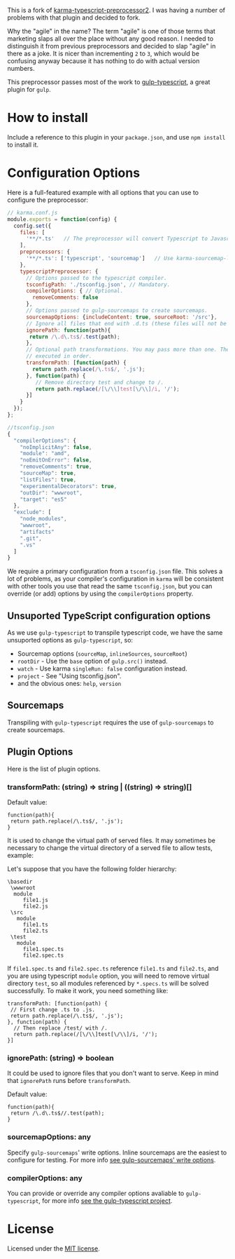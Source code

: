 This is a fork of
[karma-typescript-preprocessor2](https://github.com/klaygomes/karma-typescript-preprocessor2). I
was having a number of problems with that plugin and decided to fork.

Why the "agile" in the name? The term "agile" is one of those terms that
marketing slaps all over the place without any good reason. I needed to
distinguish it from previous preprocessors and decided to slap "agile" in there
as a joke. It is nicer than incrementing ``2`` to ``3``, which would be
confusing anyway because it has nothing to do with actual version numbers.

This preprocessor passes most of the work to
[gulp-typescript](https://www.npmjs.com/package/gulp-typescript), a great plugin
for ``gulp``.

# How to install

Include a reference to this plugin in your ``package.json``, and use ``npm
install`` to install it.

# Configuration Options

Here is a full-featured example with all options that you can use to configure
the preprocessor:

```javascript
// karma.conf.js
module.exports = function(config) {
  config.set({
    files: [
      '**/*.ts'   // The preprocessor will convert Typescript to Javascript.
    ],
    preprocessors: {
      '**/*.ts': ['typescript', 'sourcemap']   // Use karma-sourcemap-loader.
    },
    typescriptPreprocessor: {
      // Options passed to the typescript compiler.
      tsconfigPath: './tsconfig.json', // Mandatory.
      compilerOptions: { // Optional.
        removeComments: false
      },
      // Options passed to gulp-sourcemaps to create sourcemaps.
      sourcemapOptions: {includeContent: true, sourceRoot: '/src'},
      // Ignore all files that end with .d.ts (these files will not be served).
      ignorePath: function(path){
       return /\.d\.ts$/.test(path);
      },
      // Optional path transformations. You may pass more than one. They will be
      // executed in order.
      transformPath: [function(path) {
        return path.replace(/\.ts$/, '.js');
      }, function(path) {
         // Remove directory test and change to /.
         return path.replace(/[\/\\]test[\/\\]/i, '/');
      }]
    }
  });
};
```

```javascript
//tsconfig.json
{
  "compilerOptions": {
    "noImplicitAny": false,
    "module": "amd",
    "noEmitOnError": false,
    "removeComments": true,
    "sourceMap": true,
    "listFiles": true,
    "experimentalDecorators": true,
    "outDir": "wwwroot",
    "target": "es5"
  },
  "exclude": [
    "node_modules",
    "wwwroot",
    "artifacts"
    ".git",
    ".vs"
  ]
}
```

We require a primary configuration from a ``tsconfig.json`` file. This solves a
lot of problems, as your compiler's configuration in ``karma`` will be
consistent with other tools you use that read the same ``tsconfig.json``, but
you can override (or add) options by using the ``compilerOptions`` property.

## Unsuported TypeScript configuration options

As we use ``gulp-typescript`` to transpile typescript code, we have the same
unsuported options as ``gulp-typescript``, so:

 - Sourcemap options (``sourceMap``, ``inlineSources``, ``sourceRoot``)
 - ``rootDir`` - Use the ``base`` option of ``gulp.src()`` instead.
 - ``watch`` - Use karma ``singleRun: false`` configuration instead.
 - ``project`` - See "Using tsconfig.json".
 - and the obvious ones: ``help``, ``version``

## Sourcemaps

Transpiling with ``gulp-typescript`` requires the use of ``gulp-sourcemaps`` to
create sourcemaps.

## Plugin Options

Here is the list of plugin options.

### transformPath:  (string) => string | ((string) => string)[]

Default value:
```
function(path){
 return path.replace(/\.ts$/, '.js');
}

```

It is used to change the virtual path of served files. It may sometimes be
necessary to change the virtual directory of a served file to allow tests,
example:

Let's suppose that you have the following folder hierarchy:

```
\basedir
 \wwwroot
  module
     file1.js
     file2.js
 \src
   module
     file1.ts
     file2.ts
 \test
   module
     file1.spec.ts
     file2.spec.ts
```

If ``file1.spec.ts`` and ``file2.spec.ts`` reference ``file1.ts`` and
``file2.ts``, and you are using typescript ``module`` option, you will need to
remove virtual directory ``test``, so all modules referenced by ``*.specs.ts``
will be solved successfully. To make it work, you need something like:

```
transformPath: [function(path) {
 // First change .ts to .js.
 return path.replace(/\.ts$/, '.js');
}, function(path) {
  // Then replace /test/ with /.
  return path.replace(/[\/\\]test[\/\\]/i, '/');
}]
```

### ignorePath: (string) => boolean

It could be used to ignore files that you don't want to serve. Keep in mind that
``ignorePath`` runs before ``transformPath``.

Default value:
```
function(path){
 return /\.d\.ts$//.test(path);
}

```

### sourcemapOptions: any

Specify ``gulp-sourcemaps``' write options. Inline sourcemaps are the easiest to
configure for testing. For more info [see gulp-sourcemaps' write
options](https://www.npmjs.com/package/gulp-sourcemaps).

### compilerOptions: any

You can provide or override any compiler options avaliable to
``gulp-typescript``, for more info
[see the gulp-typescript project](https://github.com/ivogabe/gulp-typescript#options).

# License

Licensed under the [MIT license](https://github.com/lddubea/karma-typescript-agile-preprocessor/blob/master/LICENSE).
